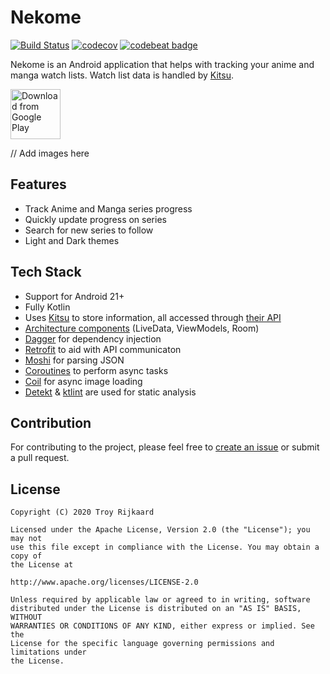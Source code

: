 # Nekome
[![Build Status](https://app.bitrise.io/app/9d4a9399b9f5d683/status.svg?token=9KwlEAgGeH0XqZ_LuwDJuA&branch=master)](https://app.bitrise.io/app/9d4a9399b9f5d683)
[![codecov](https://codecov.io/gh/Chesire/Nekome/branch/master/graph/badge.svg)](https://codecov.io/gh/Chesire/Nekome)
[![codebeat badge](https://codebeat.co/badges/76f57136-df6b-4eda-be4b-18191b6a007e)](https://codebeat.co/projects/github-com-chesire-nekome-master)

Nekome is an Android application that helps with tracking your anime and manga watch lists. Watch list data is handled by [Kitsu](https://kitsu.io/).

[<img src="https://play.google.com/intl/en_us/badges/images/generic/en_badge_web_generic.png"
      alt="Download from Google Play"
      height="80">](https://play.google.com/store/apps/details?id=com.chesire.nekome)

// Add images here

## Features
* Track Anime and Manga series progress
* Quickly update progress on series
* Search for new series to follow
* Light and Dark themes

## Tech Stack
* Support for Android 21+
* Fully Kotlin
* Uses [Kitsu](https://kitsu.io/) to store information, all accessed through [their API](https://kitsu.docs.apiary.io/)
* [Architecture components](https://developer.android.com/topic/libraries/architecture) (LiveData, ViewModels, Room)
* [Dagger](https://github.com/google/dagger) for dependency injection
* [Retrofit](https://github.com/square/retrofit) to aid with API communicaton
* [Moshi](https://github.com/square/moshi) for parsing JSON
* [Coroutines](https://github.com/Kotlin/kotlinx.coroutines) to perform async tasks
* [Coil](https://github.com/coil-kt/coil) for async image loading
* [Detekt](https://github.com/arturbosch/detekt) & [ktlint](https://github.com/pinterest/ktlint) are used for static analysis

## Contribution
For contributing to the project, please feel free to [create an issue](https://github.com/Chesire/Nekome/issues/new) or submit a pull request.

## License

	Copyright (C) 2020 Troy Rijkaard
	
	Licensed under the Apache License, Version 2.0 (the "License"); you may not
	use this file except in compliance with the License. You may obtain a copy of
	the License at
	
	http://www.apache.org/licenses/LICENSE-2.0
	
	Unless required by applicable law or agreed to in writing, software
	distributed under the License is distributed on an "AS IS" BASIS, WITHOUT
	WARRANTIES OR CONDITIONS OF ANY KIND, either express or implied. See the
	License for the specific language governing permissions and limitations under
	the License.